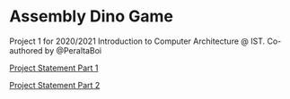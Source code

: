 # Assembly Dino Game

Project 1 for 2020/2021 Introduction to Computer Architecture @ IST. Co-authored by @PeraltaBoi

[Project Statement Part 1](IAC-2020-Projeto-Parte1.pdf)

[Project Statement Part 2](IAC-2020-Projeto-Parte2.pdf)
